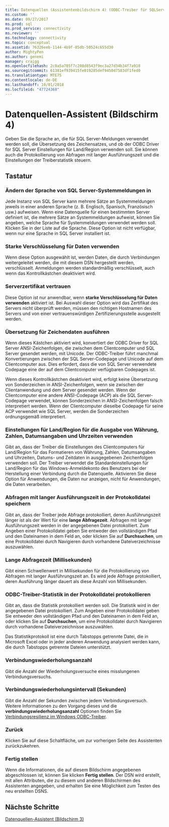 ```yaml
---
title: Datenquellen (Assistentenbildschirm 4) (ODBC-Treiber für SQLServer) | Microsoft-Dokumentation
ms.custom: ''
ms.date: 09/27/2017
ms.prod: sql
ms.prod_service: connectivity
ms.reviewer: ''
ms.technology: connectivity
ms.topic: conceptual
ms.assetid: 76326eeb-1144-4b9f-85db-50524c655d30
author: MightyPen
ms.author: genemi
manager: craigg
ms.openlocfilehash: 2c8a5a785f7c208d8543f9ec3a27d34b34f7a918
ms.sourcegitcommit: 61381ef939415fe019285def9450d7583df1fed0
ms.translationtype: MTE75
ms.contentlocale: de-DE
ms.lasthandoff: 10/01/2018
ms.locfileid: "47724368"
---
```

# <a name="data-source-wizard-screen-4"></a>Datenquellen-Assistent (Bildschirm 4)

Geben Sie die Sprache an, die für SQL Server-Meldungen verwendet werden soll, die Übersetzung des Zeichensatzes, und ob der ODBC Driver for SQL Server Einstellungen für Land/Region verwenden soll. Sie können auch die Protokollierung von Abfragen mit langer Ausführungszeit und die Einstellungen der Treiberstatistik steuern.

## <a name="options"></a>Tastatur

### <a name="change-the-language-of-sql-server-system-messages-to"></a>Ändern der Sprache von SQL Server-Systemmeldungen in

Jede Instanz von SQL Server kann mehrere Sätze an Systemmeldungen jeweils in einer anderen Sprache (z. B. Englisch, Spanisch, Französisch usw.) aufweisen. Wenn eine Datenquelle für einen bestimmten Server definiert ist, die mehrere Sätze an Systemmeldungen aufweist, können Sie angeben, welche Sprache für Systemmeldungen verwendet werden soll. Klicken Sie in der Liste auf die Sprache. Diese Option ist nicht verfügbar, wenn nur eine Sprache in SQL Server installiert ist.

### <a name="use-strong-encryption-for-data"></a>Starke Verschlüsselung für Daten verwenden

Wenn diese Option ausgewählt ist, werden Daten, die durch Verbindungen weitergeleitet werden, die mit diesem DSN hergestellt werden, verschlüsselt. Anmeldungen werden standardmäßig verschlüsselt, auch wenn das Kontrollkästchen deaktiviert wird.

### <a name="trust-server-certificate"></a>Serverzertifikat vertrauen

Diese Option ist nur anwendbar, wenn **starke Verschlüsselung für Daten verwenden** aktiviert ist. Bei Auswahl dieser Option wird das Zertifikat des Servers nicht überprüft werden, müssen den richtigen Hostnamen des Servers und von einer vertrauenswürdigen Zertifizierungsstelle ausgestellt werden. 

### <a name="perform-translation-for-character-data"></a>Übersetzung für Zeichendaten ausführen

Wenn dieses Kästchen aktiviert wird, konvertiert der ODBC Driver for SQL Server ANSI-Zeichenfolgen, die zwischen dem Clientcomputer und SQL Server gesendet werden, mit Unicode. Der ODBC-Treiber führt manchmal Konvertierungen zwischen der SQL Server-Codepage und Unicode auf dem Clientcomputer aus. Dies erfordert, dass die von SQL Server verwendete Codepage eine der auf dem Clientcomputer verfügbaren Codepages ist.

Wenn dieses Kontrollkästchen deaktiviert wird, erfolgt keine Übersetzung von Sonderzeichen in ANSI-Zeichenfolgen, wenn sie zwischen der Clientanwendung und dem Server gesendet werden. Wenn der Clientcomputer eine andere ANSI-Codepage (ACP) als die SQL Server-Codepage verwendet, können Sonderzeichen in ANSI-Zeichenfolgen falsch interpretiert werden. Wenn der Clientcomputer dieselbe Codepage für seine ACP verwendet wie SQL Server, werden die Sonderzeichen ordnungsgemäß interpretiert.

### <a name="use-regional-settings-when-outputting-currency-numbers-dates-and-times"></a>Einstellungen für Land/Region für die Ausgabe von Währung, Zahlen, Datumsangaben und Uhrzeiten verwenden

Gibt an, dass der Treiber die Einstellungen des Clientcomputers für Land/Region für das Formatieren von Währung, Zahlen, Datumsangaben und Uhrzeiten, Datums- und Zeitdaten in ausgegebenen Zeichenfolgen verwenden soll. Der Treiber verwendet die Standardeinstellungen für Land/Region für das Windows-Anmeldekonto des Benutzers bei der Herstellung einer Verbindung durch die Datenquelle. Aktivieren Sie diese Option für Anwendungen, die Daten nur anzeigen, nicht für Anwendungen, die Daten verarbeiten.

### <a name="save-long-running-queries-to-the-log-file"></a>Abfragen mit langer Ausführungszeit in der Protokolldatei speichern

Gibt an, dass der Treiber jede Abfrage protokolliert, deren Ausführungszeit länger ist als der Wert für eine **lange Abfragezeit**. Abfragen mit langer Ausführungszeit werden in der angegebenen Datei protokolliert. Zum Angeben einer Protokolldatei geben Sie entweder den vollständigen Pfad und den Dateinamen in dem Feld an, oder klicken Sie auf **Durchsuchen**, um eine Protokolldatei durch Navigieren durch vorhandene Dateiverzeichnisse auszuwählen.

### <a name="long-query-time-milliseconds"></a>Lange Abfragezeit (Millisekunden)

Gibt einen Schwellenwert in Millisekunden für die Protokollierung von Abfragen mit langer Ausführungszeit an. Es wird jede Abfrage protokolliert, deren Ausführung länger dauert als diese Anzahl von Millisekunden.

### <a name="log-odbc-driver-statistics-to-the-log-file"></a>ODBC-Treiber-Statistik in der Protokolldatei protokollieren

Gibt an, dass die Statistik protokolliert werden soll. Die Statistik wird in der angegebenen Datei protokolliert. Zum Angeben einer Protokolldatei geben Sie entweder den vollständigen Pfad und den Dateinamen in dem Feld an, oder klicken Sie auf **Durchsuchen**, um eine Protokolldatei durch Navigieren durch vorhandene Dateiverzeichnisse auszuwählen.

Das Statistikprotokoll ist eine durch Tabstopps getrennte Datei, die in Microsoft Excel oder in jeder anderen Anwendung analysiert werden kann, die durch Tabstopps getrennte Dateien unterstützt.

### <a name="connect-retry-count"></a>Verbindungswiederholungsanzahl

Gibt die Anzahl der Wiederholungsversuche eines misslungenen Verbindungsversuchs.

### <a name="connect-retry-interval-seconds"></a>Verbindungswiederholungsintervall (Sekunden)

Gibt die Anzahl der Sekunden zwischen jedem Verbindungsversuch. Weitere Informationen zu den Vorgang dieses und die **verbindungswiederholungsanzahl** Optionen finden Sie [Verbindungsresilienz im Windows ODBC-Treiber](../../../connect/odbc/windows/connection-resiliency-in-the-windows-odbc-driver.md).

### <a name="back"></a>Zurück

Klicken Sie auf diese Schaltfläche, um zur vorherigen Seite des Assistenten zurückzukehren.

### <a name="finish"></a>Fertig stellen

Wenn die Informationen, die auf diesem Bildschirm angegebenen abgeschlossen ist, können Sie klicken **Fertig stellen**. Der DSN wird erstellt, mit allen Attributen, die zu diesem und anderen Bildschirmen des Assistenten angegeben, und erhalten Sie eine Möglichkeit zum Testen des neu erstellten DSNS.

## <a name="next-steps"></a>Nächste Schritte

[Datenquellen-Assistent (Bildschirm 3)](../../../connect/odbc/windows/dsn-wizard-3.md)
